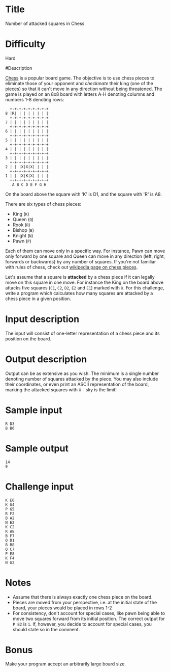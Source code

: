 # Title

Number of attacked squares in Chess

# Difficulty

Hard

#Description 

[Chess](https://en.wikipedia.org/wiki/Chess) is a popular board game. The objective is to use chess pieces to eliminate those of your opponent and *checkmate* their king (one of the pieces) so that it can't move in any direction without being threatened. The game is played on an 8x8 board with letters A-H denoting columns and numbers 1-8 denoting rows:

      +-+-+-+-+-+-+-+-+
    8 |R| | | | | | | |
      +-+-+-+-+-+-+-+-+ 
    7 | | | | | | | | | 
      +-+-+-+-+-+-+-+-+ 
    6 | | | | | | | | | 
      +-+-+-+-+-+-+-+-+ 
    5 | | | | | | | | | 
      +-+-+-+-+-+-+-+-+ 
    4 | | | | | | | | | 
      +-+-+-+-+-+-+-+-+
    3 | | | | | | | | | 
      +-+-+-+-+-+-+-+-+ 
    2 | | |X|X|X| | | | 
      +-+-+-+-+-+-+-+-+ 
    1 | | |X|K|X| | | | 
      +-+-+-+-+-+-+-+-+ 
       A B C D E F G H 

On the board above the square with 'K' is D1, and the square with 'R' is A8. 

There are six types of chess pieces: 

* King (`K`) 
* Queen (`Q`) 
* Rook (`R`) 
* Bishop (`B`) 
* Knight (`N`) 
* Pawn (`P`) 

Each of them can move only in a specific way. For instance, Pawn can move only forward by one square and Queen can move in any direction (left, right, forwards or backwards) by any number of squares. If you're not familiar with rules of chess, check out [wikipedia page on chess pieces](https://en.wikipedia.org/wiki/Chess_piece#Moves_of_the_pieces). 

Let's assume that a square is **attacked** by a chess piece if it can legally move on this square in one move. For instance the King on the board above attacks five squares (`C1`, `C2`, `D2`, `E2` and `E1`) marked with `X`. For this challenge, write a program which calculates how many squares are attacked by a chess piece in a given position. 

# Input description 

The input will consist of one-letter representation of a chess piece and its position on the board. 

# Output description 

Output can be as extensive as you wish. The minimum is a single number denoting number of squares attacked by the piece. You may also include their coordinates, or even print an ASCII representation of the board, marking the attacked squares with `X` - sky is the limit! 

# Sample input 

    R D3
    B B6
# Sample output 
    14 
    9 
# Challenge input 

    K E6
    K G4
    P G5
    R F2
    B A2
    N E2
    K C2
    R A8
    B F7
    Q D1
    B B8
    Q C7
    P E8
    K F4
    N G2

# Notes 

* Assume that there is always exactly one chess piece on the board. 
* Pieces are moved from your perspective, i.e. at the initial state of the board, your pieces would be placed in rows 1-2 
* For consistency, don't account for special cases, like pawn being able to move two squares forward from its initial position. The correct output for `P B2` is `1`. If, however, you decide to account for special cases, you should state so in the comment. 

# Bonus 

Make your program accept an arbitrarily large board size.
